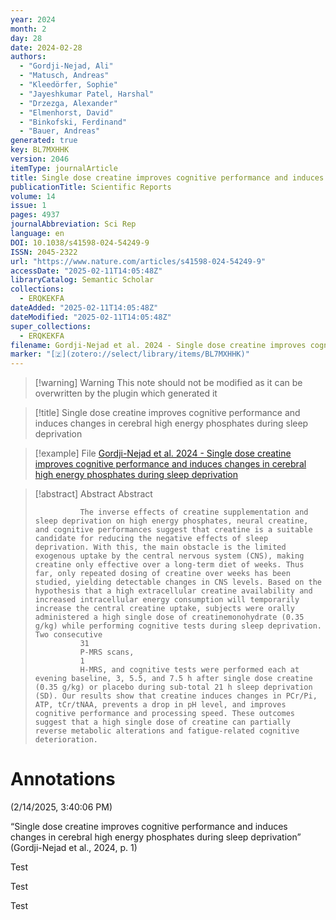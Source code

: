 ```yaml
---
year: 2024
month: 2
day: 28
date: 2024-02-28
authors:
  - "Gordji-Nejad, Ali"
  - "Matusch, Andreas"
  - "Kleedörfer, Sophie"
  - "Jayeshkumar Patel, Harshal"
  - "Drzezga, Alexander"
  - "Elmenhorst, David"
  - "Binkofski, Ferdinand"
  - "Bauer, Andreas"
generated: true
key: BL7MXHHK
version: 2046
itemType: journalArticle
title: Single dose creatine improves cognitive performance and induces changes in cerebral high energy phosphates during sleep deprivation
publicationTitle: Scientific Reports
volume: 14
issue: 1
pages: 4937
journalAbbreviation: Sci Rep
language: en
DOI: 10.1038/s41598-024-54249-9
ISSN: 2045-2322
url: "https://www.nature.com/articles/s41598-024-54249-9"
accessDate: "2025-02-11T14:05:48Z"
libraryCatalog: Semantic Scholar
collections:
  - ERQKEKFA
dateAdded: "2025-02-11T14:05:48Z"
dateModified: "2025-02-11T14:05:48Z"
super_collections:
  - ERQKEKFA
filename: Gordji-Nejad et al. 2024 - Single dose creatine improves cognitive performance and induces changes in cerebral high energy phosphates during sleep deprivation
marker: "[🇿](zotero://select/library/items/BL7MXHHK)"
---
```


>[!warning] Warning
> This note should not be modified as it can be overwritten by the plugin which generated it

> [!title] Single dose creatine improves cognitive performance and induces changes in cerebral high energy phosphates during sleep deprivation

> [!example] File
> [Gordji-Nejad et al. 2024 - Single dose creatine improves cognitive performance and induces changes in cerebral high energy phosphates during sleep deprivation](Gordji-Nejad%20et%20al.%202024%20-%20Single%20dose%20creatine%20improves%20cognitive%20performance%20and%20induces%20changes%20in%20cerebral%20high%20energy%20phosphates%20during%20sleep%20deprivation.pdf)

> [!abstract] Abstract
> Abstract
>             
>               The inverse effects of creatine supplementation and sleep deprivation on high energy phosphates, neural creatine, and cognitive performances suggest that creatine is a suitable candidate for reducing the negative effects of sleep deprivation. With this, the main obstacle is the limited exogenous uptake by the central nervous system (CNS), making creatine only effective over a long-term diet of weeks. Thus far, only repeated dosing of creatine over weeks has been studied, yielding detectable changes in CNS levels. Based on the hypothesis that a high extracellular creatine availability and increased intracellular energy consumption will temporarily increase the central creatine uptake, subjects were orally administered a high single dose of creatinemonohydrate (0.35 g/kg) while performing cognitive tests during sleep deprivation. Two consecutive
>               31
>               P-MRS scans,
>               1
>               H-MRS, and cognitive tests were performed each at evening baseline, 3, 5.5, and 7.5 h after single dose creatine (0.35 g/kg) or placebo during sub-total 21 h sleep deprivation (SD). Our results show that creatine induces changes in PCr/Pi, ATP, tCr/tNAA, prevents a drop in pH level, and improves cognitive performance and processing speed. These outcomes suggest that a high single dose of creatine can partially reverse metabolic alterations and fatigue-related cognitive deterioration.

# Annotations  
(2/14/2025, 3:40:06 PM)

“Single dose creatine improves cognitive performance and induces changes in cerebral high energy phosphates during sleep deprivation” (Gordji-Nejad et al., 2024, p. 1)

Test

Test

Test

